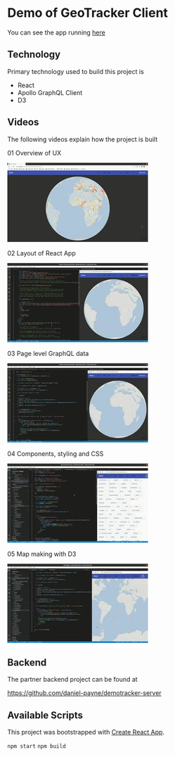 # Demo of GeoTracker Client

You can see the app running [here](https://worldview.keldan.org.uk)

## Technology

Primary technology used to build this project is

- React
- Apollo GraphQL Client
- D3

## Videos

The following videos explain how the project is built

01 Overview of UX

[![01 Overview](./images/video-01.jpg)](https://youtu.be/I44bHsFPZjU)

02 Layout of React App

[![02 React](./images/video-02.jpg)](https://youtu.be/_jHG24p3lN8)

03 Page level GraphQL data

[![03 GraphQL](./images/video-03.jpg)](https://youtu.be/sZDcPxRwGWM)

04 Components, styling and CSS

[![04 CSS](./images/video-04.jpg)](https://youtu.be/hBB3hdERva8)

05 Map making with D3

[![05 D3](./images/video-05.jpg)](https://youtu.be/NbQ5YgtjyLs)

## Backend

The partner backend project can be found at

https://github.com/daniel-payne/demotracker-server

## Available Scripts

This project was bootstrapped with [Create React App](https://github.com/facebook/create-react-app).

`npm start`
`npm build`
